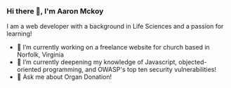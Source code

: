 ### Hi there 👋, I'm Aaron Mckoy

I am a web developer with a background in Life Sciences and a passion for learning!

- 🔭 I’m currently working on a freelance website for church based in Norfolk, Virginia
- 🌱 I’m currently deepening my knowledge of Javascript, objected-oriented programming, and OWASP's top ten security vulnerabilities! 
- 💬 Ask me about Organ Donation!
<!--
**ArMc8234/ArMc8234** is a ✨ _special_ ✨ repository because its `README.md` (this file) appears on your GitHub profile.

Here are some ideas to get you started:

- 🔭 I’m currently working on ...
- 🌱 I’m currently learning ...
- 👯 I’m looking to collaborate on ...
- 🤔 I’m looking for help with ...
- 💬 Ask me about ...
- 📫 How to reach me: ...
- 😄 Pronouns: ...
- ⚡ Fun fact: ...
-->
